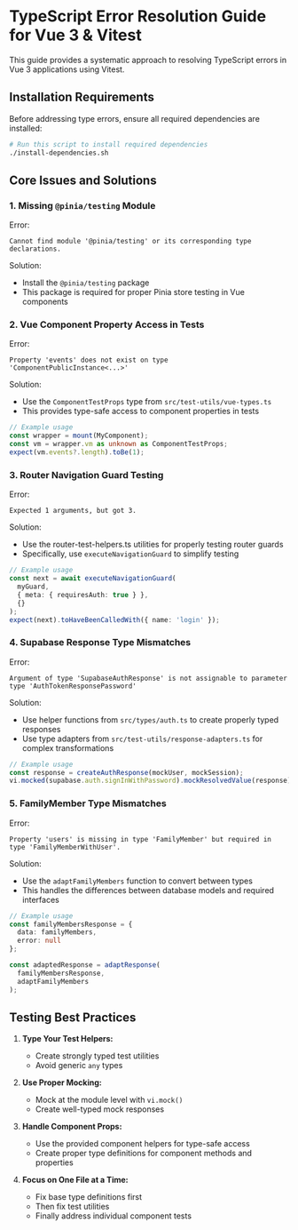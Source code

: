 # TypeScript Error Resolution Guide for Vue 3 & Vitest

This guide provides a systematic approach to resolving TypeScript errors in Vue 3 applications using Vitest.

## Installation Requirements

Before addressing type errors, ensure all required dependencies are installed:

```bash
# Run this script to install required dependencies
./install-dependencies.sh
```

## Core Issues and Solutions

### 1. Missing `@pinia/testing` Module

Error:
```
Cannot find module '@pinia/testing' or its corresponding type declarations.
```

Solution:
- Install the `@pinia/testing` package
- This package is required for proper Pinia store testing in Vue components

### 2. Vue Component Property Access in Tests

Error:
```
Property 'events' does not exist on type 'ComponentPublicInstance<...>'
```

Solution:
- Use the `ComponentTestProps` type from `src/test-utils/vue-types.ts`
- This provides type-safe access to component properties in tests

```typescript
// Example usage
const wrapper = mount(MyComponent);
const vm = wrapper.vm as unknown as ComponentTestProps;
expect(vm.events?.length).toBe(1);
```

### 3. Router Navigation Guard Testing

Error:
```
Expected 1 arguments, but got 3.
```

Solution:
- Use the router-test-helpers.ts utilities for properly testing router guards
- Specifically, use `executeNavigationGuard` to simplify testing

```typescript
// Example usage
const next = await executeNavigationGuard(
  myGuard,
  { meta: { requiresAuth: true } },
  {}
);
expect(next).toHaveBeenCalledWith({ name: 'login' });
```

### 4. Supabase Response Type Mismatches

Error:
```
Argument of type 'SupabaseAuthResponse' is not assignable to parameter type 'AuthTokenResponsePassword'
```

Solution:
- Use helper functions from `src/types/auth.ts` to create properly typed responses
- Use type adapters from `src/test-utils/response-adapters.ts` for complex transformations

```typescript
// Example usage
const response = createAuthResponse(mockUser, mockSession);
vi.mocked(supabase.auth.signInWithPassword).mockResolvedValue(response);
```

### 5. FamilyMember Type Mismatches

Error:
```
Property 'users' is missing in type 'FamilyMember' but required in type 'FamilyMemberWithUser'.
```

Solution:
- Use the `adaptFamilyMembers` function to convert between types
- This handles the differences between database models and required interfaces

```typescript
// Example usage
const familyMembersResponse = {
  data: familyMembers,
  error: null
};

const adaptedResponse = adaptResponse(
  familyMembersResponse,
  adaptFamilyMembers
);
```

## Testing Best Practices

1. **Type Your Test Helpers:**
   - Create strongly typed test utilities
   - Avoid generic `any` types

2. **Use Proper Mocking:**
   - Mock at the module level with `vi.mock()`
   - Create well-typed mock responses 

3. **Handle Component Props:**
   - Use the provided component helpers for type-safe access
   - Create proper type definitions for component methods and properties

4. **Focus on One File at a Time:**
   - Fix base type definitions first
   - Then fix test utilities
   - Finally address individual component tests
